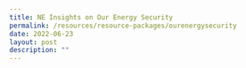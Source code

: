```yaml
---
title: NE Insights on Our Energy Security
permalink: /resources/resource-packages/ourenergysecurity
date: 2022-06-23
layout: post
description: ""
---
```

